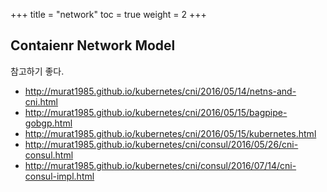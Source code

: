 +++
title  = "network"
toc    = true
weight = 2
+++

## Contaienr Network Model
참고하기 좋다.

* http://murat1985.github.io/kubernetes/cni/2016/05/14/netns-and-cni.html
* http://murat1985.github.io/kubernetes/cni/2016/05/15/bagpipe-gobgp.html
* http://murat1985.github.io/kubernetes/cni/2016/05/15/kubernetes.html
* http://murat1985.github.io/kubernetes/cni/consul/2016/05/26/cni-consul.html
* http://murat1985.github.io/kubernetes/cni/consul/2016/07/14/cni-consul-impl.html

